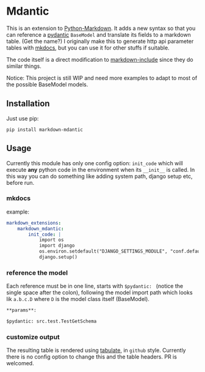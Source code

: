 # Mdantic

This is an extension to [Python-Markdown](https://python-markdown.github.io/). It adds a new syntax so that you can reference a [pydantic](https://pydantic-docs.helpmanual.io/) `BaseModel` and translate its fields to a markdown table. (Get the name?) I originally make this to generate http api parameter tables with [mkdocs](https://www.mkdocs.org/), but you can use it for other stuffs if suitable.

The code itself is a direct modification to [markdown-include](https://github.com/cmacmackin/markdown-include) since they do similar things.

Notice: This project is still WIP and need more examples to adapt to most of the possible BaseModel models.

## Installation

Just use pip:

```
pip install markdown-mdantic
```

## Usage

Currently this module has only one config option: `init_code` which will execute **any** python code in the environment when its `__init__` is called. In this way you can do something like adding system path, django setup etc, before run.


### mkdocs

example:

```yaml
markdown_extensions:
    markdown_mdantic:
        init_code: |
            import os
            import django
            os.environ.setdefault("DJANGO_SETTINGS_MODULE", "conf.default")
            django.setup()
```

### reference the model

Each reference must be in one line, starts with `$pydantic: ` (notice the single space after the colon), following the model import path which looks lik `a.b.c.D` where `D` is the model class itself (BaseModel).

```markdown
**params**:

$pydantic: src.test.TestGetSchema

```

### customize output

The resulting table is rendered using [tabulate](https://pypi.org/project/tabulate/), in `github` style. Currently there is no config option to change this and the table headers. PR is welcomed.
